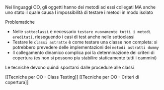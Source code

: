 Nei linguaggi OO, gli oggetti hanno dei metodi ad essi collegati MA anche uno stato il quale causa l impossibilità di testare i metodi in modo isolato

Problematiche
- Nelle `sottoclassi` è necessario `testare nuovamente tutti i metodi ereditati`, rieseguendo i casi di test anche nelle sottoclassi
- Testare le `classi astratte` è come testare una classe non completa: si potrebbero prevedere delle implementazioni dei `metodi astratti dummy`
- Il collegamento dinamico complica poi la determinazione dei criteri di copertura (es non si possono piu stabilire staticamente tutti i cammini)  

Le tecniche devono quindi spostarsi dalle procedure alle classi

[[Tecniche per OO - Class Testing]]
[[Tecniche per OO - Criteri di copertura]]